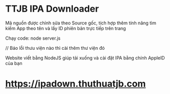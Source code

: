# TTJB IPA Downloader

Mã nguồn được chỉnh sửa theo Source gốc, tích hợp thêm tính năng tìm kiếm App theo tên và lấy ID phiên bản trực tiếp trên trang

Chạy code: node server.js

// Báo lỗi thưu viện nào thì cài thêm thư viện đó

Website viết bằng NodeJS giúp tải xuống và cài đặt IPA bằng chính AppleID của bạn
# https://ipadown.thuthuatjb.com

